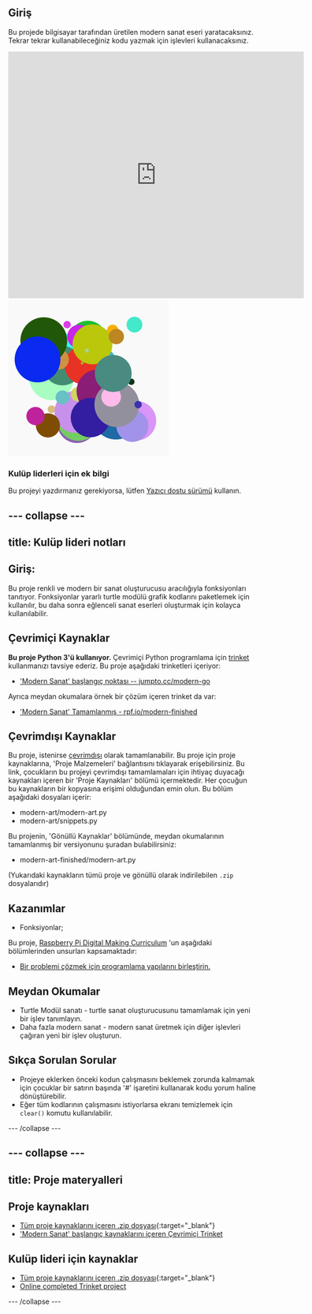 ## Giriş

Bu projede bilgisayar tarafından üretilen modern sanat eseri yaratacaksınız. Tekrar tekrar kullanabileceğiniz kodu yazmak için işlevleri kullanacaksınız.

<div class="trinket">
  <iframe src="https://trinket.io/embed/python/47bbc2fc2b?outputOnly=true&start=result" width="600" height="500" frameborder="0" marginwidth="0" marginheight="0" allowfullscreen>
  </iframe>
  <img src="images/modern-finished.png">
</div>

### Kulüp liderleri için ek bilgi

Bu projeyi yazdırmanız gerekiyorsa, lütfen [Yazıcı dostu sürümü](https://projects.raspberrypi.org/en/projects/modern-art/print) kullanın.

## \--- collapse \---

## title: Kulüp lideri notları

## Giriş:

Bu proje renkli ve modern bir sanat oluşturucusu aracılığıyla fonksiyonları tanıtıyor. Fonksiyonlar yararlı turtle modülü grafik kodlarını paketlemek için kullanılır, bu daha sonra eğlenceli sanat eserleri oluşturmak için kolayca kullanılabilir.

## Çevrimiçi Kaynaklar

**Bu proje Python 3'ü kullanıyor.** Çevrimiçi Python programlama için [trinket](https://trinket.io/) kullanmanızı tavsiye ederiz. Bu proje aşağıdaki trinketleri içeriyor:

* ['Modern Sanat' başlangıç noktası -- jumpto.cc/modern-go](http://jumpto.cc/modern-go)

Ayrıca meydan okumalara örnek bir çözüm içeren trinket da var:

* ['Modern Sanat' Tamamlanmış - rpf.io/modern-finished](https://rpf.io/modern-finished)

## Çevrimdışı Kaynaklar

Bu proje, istenirse [çevrimdışı](https://www.codeclubprojects.org/en-GB/resources/python-working-offline/) olarak tamamlanabilir. Bu proje için proje kaynaklarına, 'Proje Malzemeleri' bağlantısını tıklayarak erişebilirsiniz. Bu link, çocukların bu projeyi çevrimdışı tamamlamaları için ihtiyaç duyacağı kaynakları içeren bir 'Proje Kaynakları' bölümü içermektedir. Her çocuğun bu kaynakların bir kopyasına erişimi olduğundan emin olun. Bu bölüm aşağıdaki dosyaları içerir:

* modern-art/modern-art.py
* modern-art/snippets.py

Bu projenin, 'Gönüllü Kaynaklar' bölümünde, meydan okumalarının tamamlanmış bir versiyonunu şuradan bulabilirsiniz:

* modern-art-finished/modern-art.py

(Yukarıdaki kaynakların tümü proje ve gönüllü olarak indirilebilen `.zip` dosyalarıdır)

## Kazanımlar

* Fonksiyonlar;

Bu proje, [Raspberry Pi Digital Making Curriculum](http://rpf.io/curriculum) 'un aşağıdaki bölümlerinden unsurları kapsamaktadır:

* [Bir problemi çözmek için programlama yapılarını birleştirin.](https://www.raspberrypi.org/curriculum/programming/builder)

## Meydan Okumalar

* Turtle Modül sanatı - turtle sanat oluşturucusunu tamamlamak için yeni bir işlev tanımlayın.
* Daha fazla modern sanat - modern sanat üretmek için diğer işlevleri çağıran yeni bir işlev oluşturun.

## Sıkça Sorulan Sorular

* Projeye eklerken önceki kodun çalışmasını beklemek zorunda kalmamak için çocuklar bir satırın başında '#' işaretini kullanarak kodu yorum haline dönüştürebilir.
* Eğer tüm kodlarının çalışmasını istiyorlarsa ekranı temizlemek için `clear()` komutu kullanılabilir. 

\--- /collapse \---

## \--- collapse \---

## title: Proje materyalleri

## Proje kaynakları

* [Tüm proje kaynaklarını içeren .zip dosyası](http://rpf.io/p/en/modern-art-go){:target="_blank"}
* ['Modern Sanat' başlangıç kaynaklarını içeren Çevrimiçi Trinket](http://jumpto.cc/modern-go)

## Kulüp lideri için kaynaklar

* [Tüm proje kaynaklarını içeren .zip dosyası](http://rpf.io/p/en/modern-art-get){:target="_blank"}
* [Online completed Trinket project](https://trinket.io/python/47bbc2fc2b)

\--- /collapse \---